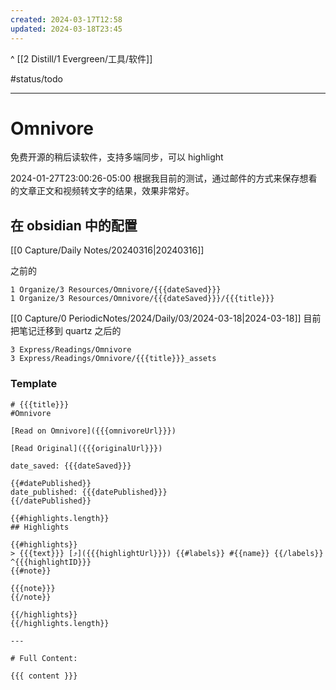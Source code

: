 ```yaml
---
created: 2024-03-17T12:58
updated: 2024-03-18T23:45
---
```

^ [[2 Distill/1 Evergreen/工具/软件]] 

#status/todo

---

# Omnivore

免费开源的稍后读软件，支持多端同步，可以 highlight 

2024-01-27T23:00:26-05:00
根据我目前的测试，通过邮件的方式来保存想看的文章正文和视频转文字的结果，效果非常好。

## 在 obsidian 中的配置 

[[0 Capture/Daily Notes/20240316|20240316]]

之前的

```
1 Organize/3 Resources/Omnivore/{{{dateSaved}}} 
1 Organize/3 Resources/Omnivore/{{{dateSaved}}}/{{{title}}}
```

[[0 Capture/0 PeriodicNotes/2024/Daily/03/2024-03-18|2024-03-18]] 目前把笔记迁移到 quartz 之后的

```
3 Express/Readings/Omnivore
3 Express/Readings/Omnivore/{{{title}}}_assets
```

### Template 

```
# {{{title}}}
#Omnivore

[Read on Omnivore]({{{omnivoreUrl}}})

[Read Original]({{{originalUrl}}})

date_saved: {{{dateSaved}}}

{{#datePublished}}
date_published: {{{datePublished}}}
{{/datePublished}}

{{#highlights.length}}
## Highlights

{{#highlights}}
> {{{text}}} [⤴️]({{{highlightUrl}}}) {{#labels}} #{{name}} {{/labels}} ^{{{highlightID}}}
{{#note}}

{{{note}}}
{{/note}}

{{/highlights}}
{{/highlights.length}}

--- 

# Full Content: 

{{{ content }}}


```



